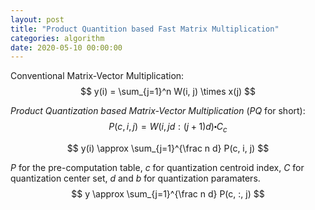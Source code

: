 ```yaml
---
layout: post
title: "Product Quantition based Fast Matrix Multiplication"
categories: algorithm
date: 2020-05-10 00:00:00
---
```



Conventional Matrix-Vector Multiplication:
$$
y(i) = \sum_{j=1}^n W(i, j) \times x(j)
$$

*Product Quantization based Matrix-Vector Multiplication* (*PQ* for short):
$$
P(c, i, j) = W \left( i, jd : (j+1) d \right) \centerdot C_c
$$

$$
y(i) \approx \sum_{j=1}^{\frac n d} P(c, i, j)
$$

$P$ for the pre-computation table, $c$ for quantization centroid index, $C$ for quantization center set, $d$ and $b$ for quantization paramaters.
$$
y \approx \sum_{j=1}^{\frac n d} P(c, :, j)
$$
